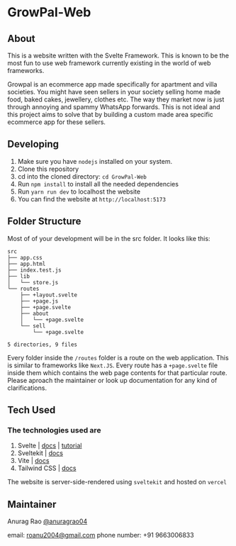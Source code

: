# GrowPal-Web

## About

This is a website written with the Svelte Framework. This is known to be the most fun to use web framework currently existing in the world of web frameworks.

Growpal is an ecommerce app made specifically for apartment and villa societies. You might have seen sellers in your society selling home made food, baked cakes, jewellery, clothes etc. The way they market now is just through annoying and spammy WhatsApp forwards. This is not ideal and this project aims to solve that by building a custom made area specific ecommerce app for these sellers.

## Developing

1. Make sure you have `nodejs` installed on your system.
2. Clone this repository
3. cd into the cloned directory: `cd GrowPal-Web`
4. Run `npm install` to install all the needed dependencies
5. Run `yarn run dev` to localhost the website
6. You can find the website at `http://localhost:5173`

## Folder Structure

Most of of your development will be in the src folder. It looks like this:

```shell
src
├── app.css
├── app.html
├── index.test.js
├── lib
│   └── store.js
└── routes
    ├── +layout.svelte
    ├── +page.js
    ├── +page.svelte
    ├── about
    │   └── +page.svelte
    └── sell
        └── +page.svelte

5 directories, 9 files
```

Every folder inside the `/routes` folder is a route on the web application. This is similar to frameworks like `Next.JS`. Every route has a `+page.svelte` file inside them which contains the web page contents for that particular route. Please aproach the maintainer or look up documentation for any kind of clarifications.

## Tech Used

### The technologies used are

1. Svelte | [docs](https://svelte.dev/docs) | [tutorial](https://svelte.dev/tutorial/basics)
2. Sveltekit | [docs](https://kit.svelte.dev/docs/introduction)
3. Vite | [docs](https://vitejs.dev/guide/)
4. Tailwind CSS | [docs](https://tailwindcss.com/docs/installation)

The website is server-side-rendered using `sveltekit` and hosted on `vercel`

## Maintainer

Anurag Rao [@anuragrao04](https://github.com/anuragrao04)

email: [roanu2004@gmail.com](mailto:raoanu2004@gmail.com)
phone number: +91 9663006833

